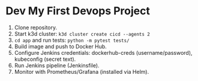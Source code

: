# Dev My First Devops Project

1. Clone repository.
2. Start k3d cluster: `k3d cluster create cicd --agents 2`
3. `cd app` and run tests: `python -m pytest tests/`
4. Build image and push to Docker Hub.
5. Configure Jenkins credentials: dockerhub-creds (username/password), kubeconfig (secret text).
6. Run Jenkins pipeline (Jenkinsfile).
7. Monitor with Prometheus/Grafana (installed via Helm).
